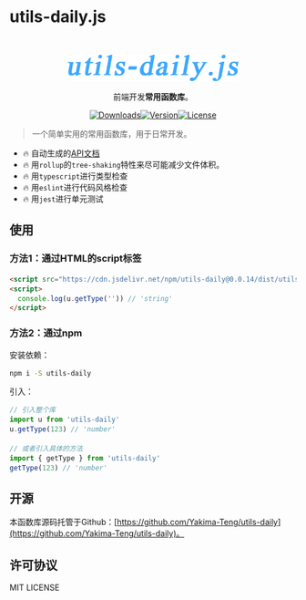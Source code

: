 # utils-daily.js

<br />

<p align="center">
  <a href="#" rel="noopener noreferrer">
    <img width="300" src="https://github.com/Yakima-Teng/utils-daily/raw/master/assets/logo.png" alt="utils-daily.js">
  </a>
</p>

<p align="center">前端开发<b>常用函数库</b>。</p>

<p style="display: flex;align-items: center;justify-content: center;">
  <a href="https://npmcharts.com/compare/utils-daily?minimal=true">
    <img src="https://img.shields.io/npm/dm/utils-daily.svg" alt="Downloads">
  </a>
  <a href="https://www.npmjs.com/package/utils-daily">
    <img src="https://img.shields.io/npm/v/utils-daily.svg" alt="Version">
  </a>
  <a href="https://www.npmjs.com/package/utils-daily">
    <img src="https://img.shields.io/npm/l/utils-daily.svg" alt="License">
  </a>
</p>

> 一个简单实用的常用函数库，用于日常开发。

* 🔥 自动生成的[API文档](https://yakima-teng.github.io/utils-daily/)
* 🔥 用`rollup`的`tree-shaking`特性来尽可能减少文件体积。
* 🔥 用`typescript`进行类型检查
* 🔥 用`eslint`进行代码风格检查
* 🔥 用`jest`进行单元测试

## 使用

### 方法1：通过HTML的script标签

```html
<script src="https://cdn.jsdelivr.net/npm/utils-daily@0.0.14/dist/utils-daily.min.js"></script>
<script>
  console.log(u.getType('')) // 'string'
</script>
```

### 方法2：通过npm

安装依赖：

```bash
npm i -S utils-daily
```

引入：

```javascript
// 引入整个库
import u from 'utils-daily'
u.getType(123) // 'number'

// 或者引入具体的方法
import { getType } from 'utils-daily'
getType(123) // 'number'
```

## 开源

本函数库源码托管于Github：[https://github.com/Yakima-Teng/utils-daily](https://github.com/Yakima-Teng/utils-daily)。

## 许可协议

MIT LICENSE

